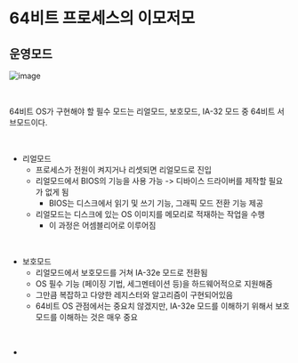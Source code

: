 # 64비트 프로세스의 이모저모

## 운영모드

![image](https://user-images.githubusercontent.com/52172169/192705549-43e0824d-c4b9-40b0-b5c6-f1f7592563a0.png)

<br>

64비트 OS가 구현해야 할 필수 모드는 리얼모드, 보호모드, IA-32 모드 중 64비트 서브모드이다.

<br>

+ 리얼모드
  + 프로세스가 전원이 켜지거나 리셋되면 리얼모드로 진입
  + 리얼모드에서 BIOS의 기능을 사용 가능 -> 디바이스 드라이버를 제작할 필요가 없게 됨
    + BIOS는 디스크에서 읽기 및 쓰기 기능, 그래픽 모드 전환 기능 제공
  + 리얼모드는 디스크에 있는 OS 이미지를 메모리로 적재하는 작업을 수행
    + 이 과정은 어셈블리어로 이루어짐

<br>

+ 보호모드
  + 리얼모드에서 보호모드를 거쳐 IA-32e 모드로 전환됨
  + OS 필수 기능 (페이징 기법, 세그멘테이션 등)을 하드웨어적으로 지원해줌
  + 그만큼 복잡하고 다양한 레지스터와 알고리즘이 구현되어있음
  + 64비트 OS 관점에서는 중요치 않겠지만, IA-32e 모드를 이해하기 위해서 보호모드를 이해하는 것은 매우 중요

<br>

+ 
